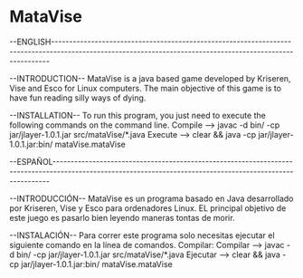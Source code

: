# MataVise

--ENGLISH-----------------------------------------------------------------------------------------------------------------------------------------------------------

--INTRODUCTION--
MataVise is a java based game developed by Kriseren, Vise and Esco for Linux computers. The main objective of this game is to have fun reading silly ways of dying.

--INSTALLATION--
To run this program, you just need to execute the following commands on the command line.
Compile --> javac -d bin/ -cp jar/jlayer-1.0.1.jar src/mataVise/*.java
Execute --> clear && java -cp jar/jlayer-1.0.1.jar:bin/ mataVise.mataVise

--ESPAÑOL-----------------------------------------------------------------------------------------------------------------------------------------------------------

--INTRODUCCIÓN--
MataVise es un programa basado en Java desarrollado por Kriseren, Vise y Esco para ordenadores Linux. EL principal objetivo de este juego es pasarlo bien leyendo maneras tontas de morir.

--INSTALACIÓN--
Para correr este programa solo necesitas ejecutar el siguiente comando en la línea de comandos.
Compilar: 
Compilar --> javac -d bin/ -cp jar/jlayer-1.0.1.jar src/mataVise/*.java
Ejecutar --> clear && java -cp jar/jlayer-1.0.1.jar:bin/ mataVise.mataVise
